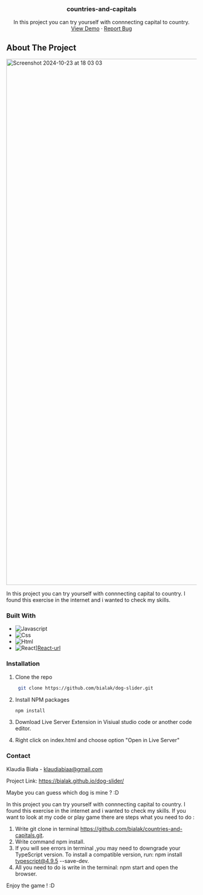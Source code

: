 
<h3 align="center">countries-and-capitals</h3>

  <p align="center">
    In this project you can try yourself with connnecting capital to country.
    <br />
    <a href="https://bialak.github.io/countries-and-capitals/">View Demo</a>
    ·
    <a href="https://github.com/bialak/countries-and-capitals/issues/new">Report Bug</a>
  </p>
</div>

## About The Project


<img width="1393" alt="Screenshot 2024-10-23 at 18 03 03" src="https://github.com/user-attachments/assets/fa124f24-dd78-4d75-a04a-4cc14e1bd7f8">



In this project you can try yourself with connnecting capital to country. I found this exercise in the internet and i wanted to check my skills. 


### Built With

* ![Javascript][Javacript-logo]
* ![Css][css-logo]
* ![Html][html-logo]
* ![React][React.js]][React-url]



### Installation

1. Clone the repo
   ```sh
    git clone https://github.com/bialak/dog-slider.git
   ```
3. Install NPM packages
   ```sh
   npm install
   ```

4. Download Live Server Extension in Visiual studio code or another code editor.

6. Right click on index.html and choose option "Open in Live Server"
   
### Contact

Klaudia Biała - klaudiabiaa@gmail.com

Project Link: https://bialak.github.io/dog-slider/

Maybe you can guess which dog is mine ? :D


[React.js]: https://img.shields.io/badge/React-20232A?style=for-the-badge&logo=react&logoColor=61DAFB
[React-url]: https://reactjs.org/
[Javacript-logo]: https://img.shields.io/badge/javascript-%23323330.svg?style=for-the-badge&logo=javascript&logoColor=F7DF1E
[css-logo]: https://img.shields.io/badge/CSS-%231572B6.svg?style=for-the-badge&logo=CSS3&logoColor=white
[html-logo]:https://img.shields.io/badge/HTML-%23E34F26.svg?style=for-the-badge&logo=HTML5&logoColor=white

In this project you can try yourself with connnecting capital to country. I found this exercise in the internet and i wanted to check my skills. If you want to look at my code or play game there are steps what you need to do : 

1. Write git clone in terminal https://github.com/bialak/countries-and-capitals.git.
2. Write command npm install.
3. If you will see errors in terminal ,you may need to downgrade your TypeScript version. To install a compatible version, run: npm install typescript@4.9.5 --save-dev.
4. All you need to do is write in the terminal: npm start  and open the browser.


Enjoy the game ! :D 

